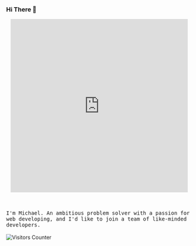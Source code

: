 ### Hi There 👋

<p align="center">
 <iframe src="https://giphy.com/embed/du3J3cXyzhj75IOgvA" width="480" height="469" frameBorder="0" class="giphy-embed" allowFullScreen></iframe><p><a href="https://giphy.com/gifs/devrock-code-edr-escueladevrock-du3J3cXyzhj75IOgvA"></a></p>
  <br><br>
  <samp>
I'm Michael. An ambitious problem solver with a passion for web developing, and I'd like to join a team of like-minded developers.
  </samp>
<br><br>
    <img src="https://visitor-badge.glitch.me/badge?page_id=surjithctly.surjithctly" alt="Visitors Counter">
</p>
